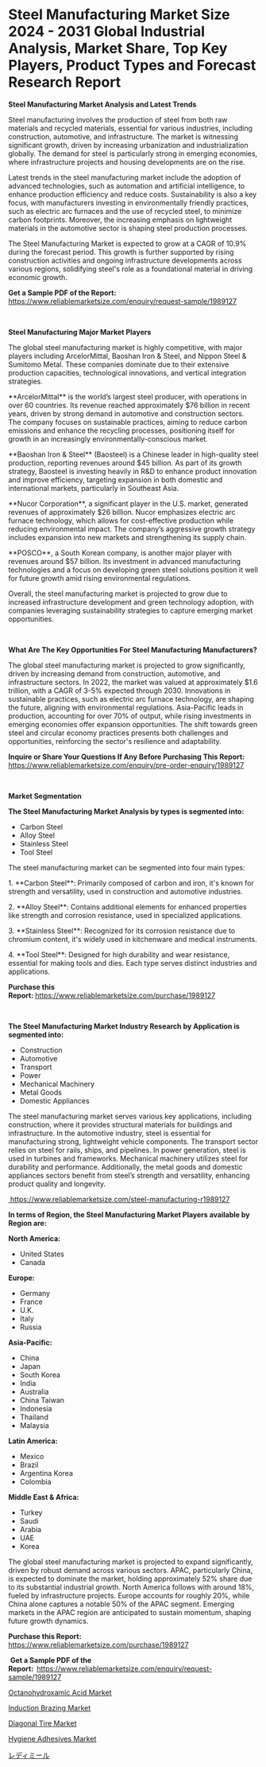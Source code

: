 <p><h1>Steel Manufacturing Market Size 2024 - 2031 Global Industrial Analysis, Market Share, Top Key Players, Product Types and Forecast Research Report</h1></p><p><strong>Steel Manufacturing Market Analysis and Latest Trends</strong></p>
<p><p>Steel manufacturing involves the production of steel from both raw materials and recycled materials, essential for various industries, including construction, automotive, and infrastructure. The market is witnessing significant growth, driven by increasing urbanization and industrialization globally. The demand for steel is particularly strong in emerging economies, where infrastructure projects and housing developments are on the rise.</p><p>Latest trends in the steel manufacturing market include the adoption of advanced technologies, such as automation and artificial intelligence, to enhance production efficiency and reduce costs. Sustainability is also a key focus, with manufacturers investing in environmentally friendly practices, such as electric arc furnaces and the use of recycled steel, to minimize carbon footprints. Moreover, the increasing emphasis on lightweight materials in the automotive sector is shaping steel production processes.</p><p>The Steel Manufacturing Market is expected to grow at a CAGR of 10.9% during the forecast period. This growth is further supported by rising construction activities and ongoing infrastructure developments across various regions, solidifying steel's role as a foundational material in driving economic growth.</p></p>
<p><strong>Get a Sample PDF of the Report:&nbsp;</strong> <a href="https://www.reliablemarketsize.com/enquiry/request-sample/1989127?utm_campaign=1105&utm_medium=2&utm_source=Github&utm_content=ia&utm_term=15112024&utm_id=steel-manufacturing">https://www.reliablemarketsize.com/enquiry/request-sample/1989127</a></p>
<p>&nbsp;</p>
<p><strong>Steel Manufacturing Major Market Players</strong></p>
<p><p>The global steel manufacturing market is highly competitive, with major players including ArcelorMittal, Baoshan Iron & Steel, and Nippon Steel & Sumitomo Metal. These companies dominate due to their extensive production capacities, technological innovations, and vertical integration strategies.</p><p>**ArcelorMittal** is the world’s largest steel producer, with operations in over 60 countries. Its revenue reached approximately $76 billion in recent years, driven by strong demand in automotive and construction sectors. The company focuses on sustainable practices, aiming to reduce carbon emissions and enhance the recycling processes, positioning itself for growth in an increasingly environmentally-conscious market.</p><p>**Baoshan Iron & Steel** (Baosteel) is a Chinese leader in high-quality steel production, reporting revenues around $45 billion. As part of its growth strategy, Baosteel is investing heavily in R&D to enhance product innovation and improve efficiency, targeting expansion in both domestic and international markets, particularly in Southeast Asia.</p><p>**Nucor Corporation**, a significant player in the U.S. market, generated revenues of approximately $26 billion. Nucor emphasizes electric arc furnace technology, which allows for cost-effective production while reducing environmental impact. The company’s aggressive growth strategy includes expansion into new markets and strengthening its supply chain.</p><p>**POSCO**, a South Korean company, is another major player with revenues around $57 billion. Its investment in advanced manufacturing technologies and a focus on developing green steel solutions position it well for future growth amid rising environmental regulations.</p><p>Overall, the steel manufacturing market is projected to grow due to increased infrastructure development and green technology adoption, with companies leveraging sustainability strategies to capture emerging market opportunities.</p></p>
<p>&nbsp;</p>
<p><strong>What Are The Key Opportunities For Steel Manufacturing Manufacturers?</strong></p>
<p><p>The global steel manufacturing market is projected to grow significantly, driven by increasing demand from construction, automotive, and infrastructure sectors. In 2022, the market was valued at approximately $1.6 trillion, with a CAGR of 3-5% expected through 2030. Innovations in sustainable practices, such as electric arc furnace technology, are shaping the future, aligning with environmental regulations. Asia-Pacific leads in production, accounting for over 70% of output, while rising investments in emerging economies offer expansion opportunities. The shift towards green steel and circular economy practices presents both challenges and opportunities, reinforcing the sector's resilience and adaptability.</p></p>
<p><strong>Inquire or Share Your Questions If Any Before Purchasing This Report:</strong> <a href="https://www.reliablemarketsize.com/enquiry/pre-order-enquiry/1989127?utm_campaign=1105&utm_medium=2&utm_source=Github&utm_content=ia&utm_term=15112024&utm_id=steel-manufacturing">https://www.reliablemarketsize.com/enquiry/pre-order-enquiry/1989127</a></p>
<p>&nbsp;</p>
<p><strong>Market Segmentation</strong></p>
<p><strong>The Steel Manufacturing Market Analysis by types is segmented into:</strong></p>
<p><ul><li>Carbon Steel</li><li>Alloy Steel</li><li>Stainless Steel</li><li>Tool Steel</li></ul></p>
<p><p>The steel manufacturing market can be segmented into four main types: </p><p>1. **Carbon Steel**: Primarily composed of carbon and iron, it's known for strength and versatility, used in construction and automotive industries.</p><p>   </p><p>2. **Alloy Steel**: Contains additional elements for enhanced properties like strength and corrosion resistance, used in specialized applications.</p><p>   </p><p>3. **Stainless Steel**: Recognized for its corrosion resistance due to chromium content, it's widely used in kitchenware and medical instruments.</p><p>   </p><p>4. **Tool Steel**: Designed for high durability and wear resistance, essential for making tools and dies. Each type serves distinct industries and applications.</p></p>
<p><strong>Purchase this Report:&nbsp;</strong><a href="https://www.reliablemarketsize.com/purchase/1989127?utm_campaign=1105&utm_medium=2&utm_source=Github&utm_content=ia&utm_term=15112024&utm_id=steel-manufacturing">https://www.reliablemarketsize.com/purchase/1989127</a></p>
<p>&nbsp;</p>
<p><strong>The Steel Manufacturing Market Industry Research by Application is segmented into:</strong></p>
<p><ul><li>Construction</li><li>Automotive</li><li>Transport</li><li>Power</li><li>Mechanical Machinery</li><li>Metal Goods</li><li>Domestic Appliances</li></ul></p>
<p><p>The steel manufacturing market serves various key applications, including construction, where it provides structural materials for buildings and infrastructure. In the automotive industry, steel is essential for manufacturing strong, lightweight vehicle components. The transport sector relies on steel for rails, ships, and pipelines. In power generation, steel is used in turbines and frameworks. Mechanical machinery utilizes steel for durability and performance. Additionally, the metal goods and domestic appliances sectors benefit from steel’s strength and versatility, enhancing product quality and longevity.</p></p>
<p><a href="https://www.reliablemarketsize.com/steel-manufacturing-r1989127?utm_campaign=1105&utm_medium=2&utm_source=Github&utm_content=ia&utm_term=15112024&utm_id=steel-manufacturing">&nbsp;https://www.reliablemarketsize.com/steel-manufacturing-r1989127</a></p>
<p><strong>In terms of Region, the Steel Manufacturing Market Players available by Region are:</strong></p>
<p>
    <p> <strong> North America: </strong>
        <ul>
            <li>United States</li>
            <li>Canada</li>
        </ul>
        </p> 
    <p> <strong> Europe: </strong>
        <ul>
            <li>Germany</li>
            <li>France</li>
            <li>U.K.</li>
            <li>Italy</li>
            <li>Russia</li>
        </ul>
        </p> 
    <p> <strong> Asia-Pacific: </strong>
        <ul>
            <li>China</li>
            <li>Japan</li>
            <li>South Korea</li>
            <li>India</li>
            <li>Australia</li>
            <li>China Taiwan</li>
            <li>Indonesia</li>
            <li>Thailand</li>
            <li>Malaysia</li>
        </ul>
        </p> 
    <p> <strong> Latin America: </strong>
        <ul>
            <li>Mexico</li>
            <li>Brazil</li>
            <li>Argentina Korea</li>
            <li>Colombia</li>
        </ul>
        </p> 
    <p> <strong> Middle East & Africa: </strong>
        <ul>
            <li>Turkey</li>
            <li>Saudi</li>
            <li>Arabia</li>
            <li>UAE</li>
            <li>Korea</li>
        </ul>
    </p>
    </p>
<p><p>The global steel manufacturing market is projected to expand significantly, driven by robust demand across various sectors. APAC, particularly China, is expected to dominate the market, holding approximately 52% share due to its substantial industrial growth. North America follows with around 18%, fueled by infrastructure projects. Europe accounts for roughly 20%, while China alone captures a notable 50% of the APAC segment. Emerging markets in the APAC region are anticipated to sustain momentum, shaping future growth dynamics.</p></p>
<p><strong>Purchase this Report: </strong><a href="https://www.reliablemarketsize.com/purchase/1989127?utm_campaign=1105&utm_medium=2&utm_source=Github&utm_content=ia&utm_term=15112024&utm_id=steel-manufacturing">https://www.reliablemarketsize.com/purchase/1989127</a></p>
<p>&nbsp;<strong>Get a Sample PDF of the Report:&nbsp;&nbsp;</strong><a href="https://www.reliablemarketsize.com/enquiry/request-sample/1989127?utm_campaign=1105&utm_medium=2&utm_source=Github&utm_content=ia&utm_term=15112024&utm_id=steel-manufacturing">https://www.reliablemarketsize.com/enquiry/request-sample/1989127</a></p>
<p><strong></strong></p>
<p><p><a href="https://www.linkedin.com/pulse/global-octanohydroxamic-acid-market-sector2024-2031-p6zpf?utm_campaign=1105&utm_medium=2&utm_source=Github&utm_content=ia&utm_term=15112024&utm_id=steel-manufacturing">Octanohydroxamic Acid Market</a></p><p><a href="https://issuu.com/reportprime-2/docs/induction-brazing-market-size-2030._ce84c6cd02e3b8?utm_campaign=1105&utm_medium=2&utm_source=Github&utm_content=ia&utm_term=15112024&utm_id=steel-manufacturing">Induction Brazing Market</a></p><p><a href="https://www.linkedin.com/pulse/diagonal-tire-market-global-insights-sales-trends-2024-6ktgf?utm_campaign=1105&utm_medium=2&utm_source=Github&utm_content=ia&utm_term=15112024&utm_id=steel-manufacturing">Diagonal Tire Market</a></p><p><a href="https://github.com/NorbertYates/Market-Research-Report-List-7/blob/main/hygiene-adhesives-market.md?utm_campaign=1105&utm_medium=2&utm_source=Github&utm_content=ia&utm_term=15112024&utm_id=steel-manufacturing">Hygiene Adhesives Market</a></p><p><a href="https://github.com/lababdou/Market-Research-Report-List-6/blob/main/294731624129.md?utm_campaign=1105&utm_medium=2&utm_source=Github&utm_content=ia&utm_term=15112024&utm_id=steel-manufacturing">レディミール</a></p></p>